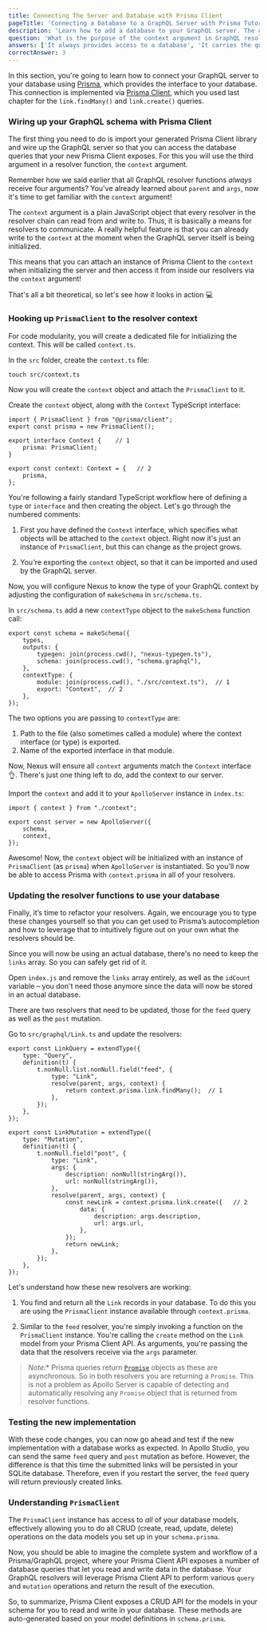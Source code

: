 ```yaml
---
title: Connecting The Server and Database with Prisma Client
pageTitle: 'Connecting a Database to a GraphQL Server with Prisma Tutorial'
description: 'Learn how to add a database to your GraphQL server. The database is accessed using Prisma Client.'
question: 'What is the purpose of the context argument in GraphQL resolvers?'
answers: ['It always provides access to a database', 'It carries the query arguments', 'It is used for authentication', 'It lets resolvers communicate with each other']
correctAnswer: 3
---
```


In this section, you're going to learn how to connect your GraphQL server to your database using [Prisma](https://www.prisma.io), which provides the interface to your database. This connection is
implemented via [Prisma Client](https://www.prisma.io/docs/reference/tools-and-interfaces/prisma-client), which you used last chapter for the `link.findMany()` and `link.create()` queries. 

### Wiring up your GraphQL schema with Prisma Client

The first thing you need to do is import your generated Prisma Client library and wire up the GraphQL server so that you can access the database queries that your new Prisma Client exposes. For this you will use the third argument in a resolver function, the `context` argument. 


Remember how we said earlier that all GraphQL resolver functions _always_ receive four arguments? You've already learned about `parent` and `args`, now it's time to get familiar with the `context` argument!

The `context` argument is a plain JavaScript object that every resolver in the resolver chain can read from and write to. Thus, it is basically a means for resolvers to communicate. A really helpful
feature is that you can already write to the `context` at the moment when the GraphQL server itself is being initialized.

This means that you can attach an instance of Prisma Client to the `context` when initializing the server and then access it from inside our resolvers via the `context` argument!

That's all a bit theoretical, so let's see how it looks in action 💻

### Hooking up `PrismaClient` to the resolver context

For code modularity, you will create a dedicated file for initializing the context. This will be called `context.ts`. 

<Instruction>

In the `src` folder, create the `context.ts` file:

```bash(path=".../hackernews-typescript/")
touch src/context.ts 

```
</Instruction>

Now you will create the `context` object and attach the `PrismaClient` to it. 


<Instruction>

Create the `context` object, along with the `Context` TypeScript interface:

```typescript(path=".../hackernews-typescript/src/context.ts")
import { PrismaClient } from "@prisma/client";
export const prisma = new PrismaClient();

export interface Context {    // 1
    prisma: PrismaClient;
}

export const context: Context = {   // 2
    prisma,
};

```

</Instruction>


You're following a fairly standard TypeScript workflow here of defining a `type` or `interface` and then creating the object. Let's go through the numbered comments: 

1. First you have defined the `Context` interface, which specifies what objects will be attached to the `context` object. Right now it's just an instance of `PrismaClient`, but this can change as the project grows. 

2. You're exporting the `context` object, so that it can be imported and used by the GraphQL server.


Now, you will configure Nexus to know the type of your GraphQL context by adjusting the configuration of `makeSchema` in `src/schema.ts.` 


<Instruction>

In `src/schema.ts` add a new `contextType` object to the `makeSchema` function call:

```typescript{7-9}(path=".../hackernews-typescript/src/schema.ts")
export const schema = makeSchema({
    types,
    outputs: {
        typegen: join(process.cwd(), "nexus-typegen.ts"),
        schema: join(process.cwd(), "schema.graphql"),
    },
    contextType: {  
        module: join(process.cwd(), "./src/context.ts"),  // 1
        export: "Context",  // 2
    },
});
```

The two options you are passing to `contextType` are:

1. Path to the file (also sometimes called a module) where the context interface (or type) is exported.
2. Name of the exported interface in that module.
                                       

Now, Nexus will ensure all `context` arguments match the `Context` interface 👌. There's just one thing left to do, add the context to our server. 

<Instruction>           

Import the `context` and add it to your `ApolloServer` instance in `index.ts`:

```typescript{1,5}(path=".../hackernews-typescript/src/index.ts")    
import { context } from "./context";   

export const server = new ApolloServer({
    schema,
    context,    
});
```

Awesome! Now, the `context` object will be initialized with an instance of `PrismaClient` (as `prisma`) when 
`ApolloServer` is instantiated. So you'll now be able to access Prisma with `context.prisma` in all of your resolvers.        


### Updating the resolver functions to use your database

Finally, it’s time to refactor your resolvers. Again, we encourage you to type these changes yourself so that you can get used to Prisma’s autocompletion and how to leverage that to intuitively figure out on your own what the resolvers should be.

Since you will now be using an actual database, there's no need to keep the `links` array. So you can safely get rid of it. 

<Instruction>

Open `index.js` and remove the `links` array entirely, as well as the `idCount` variable – you don't need those anymore since the data will now be stored in an actual database.

</Instruction>


There are two resolvers that need to be updated, those for the `feed` query as well as the `post` mutation. 

<Instruction> 

Go to `src/graphql/Link.ts` and update the resolvers:

```typescript{1,8,23-30}(path="../hackernews-typescript/src/graphql/Link.ts")
export const LinkQuery = extendType({
    type: "Query",
    definition(t) {
        t.nonNull.list.nonNull.field("feed", {
            type: "Link",
            resolve(parent, args, context) {  
                return context.prisma.link.findMany();  // 1
            },
        });
    },
});

export const LinkMutation = extendType({
    type: "Mutation",
    definition(t) {
        t.nonNull.field("post", {
            type: "Link",
            args: {
                description: nonNull(stringArg()),
                url: nonNull(stringArg()),
            },
            resolve(parent, args, context) { 
                const newLink = context.prisma.link.create({   // 2
                    data: {
                        description: args.description,
                        url: args.url,
                    },
                });
                return newLink;
            },
        });
    },
});

```

</Instruction>

Let's understand how these new resolvers are working:

1. You find and return all the `Link` records in your database. To do this you are using the `PrismaClient` instance available through `context.prisma`.

2. Similar to the `feed` resolver, you're simply invoking a function on the `PrismaClient` instance. You're calling the `create` method on the `Link` model from your Prisma Client API. As arguments, you're passing the data that the resolvers receive via the `args` parameter.


> *Note:** Prisma queries return [`Promise`](https://nodejs.dev/learn/understanding-javascript-promises) objects as these are asynchronous. So in both resolvers you are returning a `Promise`. This is not a problem as Apollo Server is capable of detecting and automatically resolving any `Promise` object that is returned from resolver functions. 


### Testing the new implementation

With these code changes, you can now go ahead and test if the new implementation with a database works as expected. In Apollo Studio, you can send the same `feed` query and `post` mutation as before. However, the difference is that this time the submitted links will be
persisted in your SQLite database. Therefore, even if you restart the server, the `feed` query will return previously created links.


### Understanding `PrismaClient`


The `PrismaClient` instance has access to _all_ of your database models, effectively allowing you to do all CRUD (create, read, update, delete) operations on the data models you set up in your `schema.prisma`. 

Now, you should be able to imagine the complete system and workflow of a Prisma/GraphQL project, where your Prisma Client API exposes a number of database queries that let you read and write data in
the database. Your GraphQL resolvers will leverage Prisma Client API to perform various `query` and `mutation` operations and return the result of the execution.

So, to summarize, Prisma Client exposes a CRUD API for the models in your schema for you to read and write in your database. These methods are auto-generated based on your model definitions in
`schema.prisma`.
